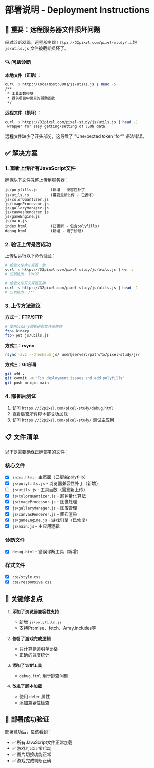 # 部署说明 - Deployment Instructions

## 🚨 重要：远程服务器文件损坏问题

经过诊断发现，远程服务器 `https://32pixel.com/pixel-study/` 上的 `js/utils.js` 文件被截断损坏了。

### 🔍 问题诊断

**本地文件（正确）：**
```bash
curl -s http://localhost:8001/js/utils.js | head -5
/**
 * 工具函数模块
 * 提供项目中常用的辅助函数
 */
```

**远程文件（损坏）：**
```bash
curl -s https://32pixel.com/pixel-study/js/utils.js | head -1
 wrapper for easy getting/setting of JSON data.
```

远程文件缺少了开头部分，这导致了 "Unexpected token 'for'" 语法错误。

## ✅ 解决方案

### 1. 重新上传所有JavaScript文件

确保以下文件完整上传到服务器：

```
js/polyfills.js      (新增 - 兼容性补丁)
js/utils.js          (需要重新上传 - 已损坏)
js/colorQuantizer.js
js/imageProcessor.js  
js/galleryManager.js
js/canvasRenderer.js
js/gameEngine.js
js/main.js
index.html           (已更新 - 包含polyfills)
debug.html           (新增 - 用于诊断)
```

### 2. 验证上传是否成功

上传后运行以下命令验证：

```bash
# 检查文件大小是否一致
curl -s https://32pixel.com/pixel-study/js/utils.js | wc -c
# 应该输出: 10497

# 检查文件开头是否正确
curl -s https://32pixel.com/pixel-study/js/utils.js | head -1
# 应该输出: /**
```

### 3. 上传方法建议

**方式一：FTP/SFTP**
```bash
# 使用binary模式确保文件完整性
ftp> binary
ftp> put js/utils.js
```

**方式二：rsync**
```bash
rsync -avz --checksum js/ user@server:/path/to/pixel-study/js/
```

**方式三：Git部署**
```bash
git add .
git commit -m "Fix deployment issues and add polyfills"
git push origin main
```

### 4. 部署后测试

1. 访问 `https://32pixel.com/pixel-study/debug.html`
2. 查看是否所有脚本都成功加载
3. 访问 `https://32pixel.com/pixel-study/` 测试主应用

## 📋 文件清单

以下是需要确保正确部署的文件：

### 核心文件
- [x] `index.html` - 主页面（已更新polyfills）
- [x] `js/polyfills.js` - 浏览器兼容性补丁（新增）
- [ ] `js/utils.js` - 工具函数（需重新上传）
- [x] `js/colorQuantizer.js` - 颜色量化算法
- [x] `js/imageProcessor.js` - 图像处理
- [x] `js/galleryManager.js` - 图库管理
- [x] `js/canvasRenderer.js` - 画布渲染
- [x] `js/gameEngine.js` - 游戏引擎（已修复）
- [x] `js/main.js` - 主应用逻辑

### 诊断文件
- [x] `debug.html` - 错误诊断工具（新增）

### 样式文件
- [x] `css/style.css`
- [x] `css/responsive.css`

## 🎯 关键修复点

1. **添加了浏览器兼容性支持**
   - 新增 `js/polyfills.js`
   - 支持Promise、fetch、Array.includes等

2. **修复了游戏完成逻辑**
   - 只计算非透明单元格
   - 正确的进度统计

3. **添加了诊断工具**
   - `debug.html` 用于排查问题

4. **改进了脚本加载**
   - 使用 `defer` 属性
   - 添加兼容性检查

## 🚀 部署成功验证

部署成功后，应该看到：
- ✅ 所有JavaScript文件正常加载
- ✅ 游戏可以正常启动
- ✅ 图片切换功能正常
- ✅ 游戏完成判断正确 
